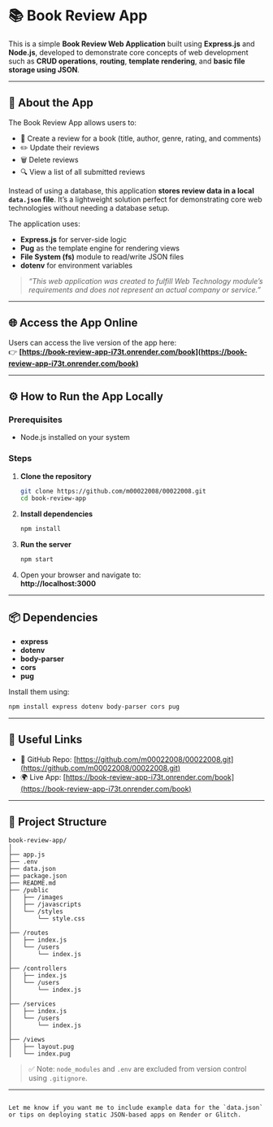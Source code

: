 # 📚 Book Review App

This is a simple **Book Review Web Application** built using **Express.js** and **Node.js**, developed to demonstrate core concepts of web development such as **CRUD operations**, **routing**, **template rendering**, and **basic file storage using JSON**.

---

## 📌 About the App

The Book Review App allows users to:
- 📖 Create a review for a book (title, author, genre, rating, and comments)
- ✏️ Update their reviews
- 🗑️ Delete reviews
- 🔍 View a list of all submitted reviews

Instead of using a database, this application **stores review data in a local `data.json` file**. It’s a lightweight solution perfect for demonstrating core web technologies without needing a database setup.

The application uses:
- **Express.js** for server-side logic
- **Pug** as the template engine for rendering views
- **File System (fs)** module to read/write JSON files
- **dotenv** for environment variables

> _“This web application was created to fulfill Web Technology module’s requirements and does not represent an actual company or service.”_

---

## 🌐 Access the App Online

Users can access the live version of the app here:  
👉 **[https://book-review-app-i73t.onrender.com/book](https://book-review-app-i73t.onrender.com/book)**

---

## ⚙️ How to Run the App Locally

### Prerequisites
- Node.js installed on your system

### Steps

1. **Clone the repository**
   ```bash
   git clone https://github.com/m00022008/00022008.git
   cd book-review-app

2. **Install dependencies**
   ```bash
   npm install
   ```

3. **Run the server**
   ```bash
   npm start
   ```

4. Open your browser and navigate to:  
   **http://localhost:3000**

---

## 📦 Dependencies

- **express**
- **dotenv**
- **body-parser**
- **cors**
- **pug**

Install them using:
```bash
npm install express dotenv body-parser cors pug
```

---

## 🔗 Useful Links

- 🔗 GitHub Repo: [https://github.com/m00022008/00022008.git](https://github.com/m00022008/00022008.git)
- 🌍 Live App: [https://book-review-app-i73t.onrender.com/book](https://book-review-app-i73t.onrender.com/book)

---

## 📁 Project Structure

```
book-review-app/
│
├── app.js
├── .env
├── data.json
├── package.json
├── README.md
├── /public
│   ├── /images
│   ├── /javascripts
│   └── /styles
│       └── style.css
│
├── /routes
│   ├── index.js
│   └── /users
│       └── index.js
│
├── /controllers
│   ├── index.js
│   └── /users
│       └── index.js
│
├── /services
│   ├── index.js
│   └── /users
│       └── index.js
│
├── /views
│   ├── layout.pug
│   └── index.pug
```

> ✅ Note: `node_modules` and `.env` are excluded from version control using `.gitignore`.

---
```

Let me know if you want me to include example data for the `data.json` or tips on deploying static JSON-based apps on Render or Glitch.
